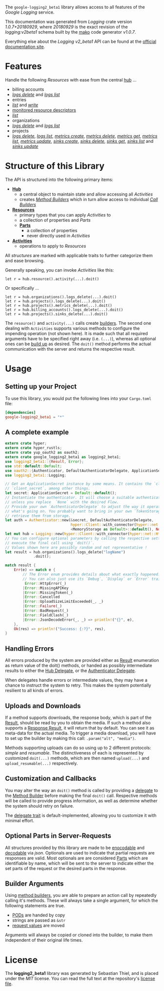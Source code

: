 <!---
DO NOT EDIT !
This file was generated automatically from 'src/mako/api/README.md.mako'
DO NOT EDIT !
-->
The `google-logging2_beta1` library allows access to all features of the *Google Logging* service.

This documentation was generated from *Logging* crate version *1.0.7+20180929*, where *20180929* is the exact revision of the *logging:v2beta1* schema built by the [mako](http://www.makotemplates.org/) code generator *v1.0.7*.

Everything else about the *Logging* *v2_beta1* API can be found at the
[official documentation site](https://cloud.google.com/logging/docs/).
# Features

Handle the following *Resources* with ease from the central [hub](https://docs.rs/google-logging2_beta1/1.0.7+20180929/google_logging2_beta1/struct.Logging.html) ... 

* billing accounts
 * [*logs delete*](https://docs.rs/google-logging2_beta1/1.0.7+20180929/google_logging2_beta1/struct.BillingAccountLogDeleteCall.html) and [*logs list*](https://docs.rs/google-logging2_beta1/1.0.7+20180929/google_logging2_beta1/struct.BillingAccountLogListCall.html)
* entries
 * [*list*](https://docs.rs/google-logging2_beta1/1.0.7+20180929/google_logging2_beta1/struct.EntryListCall.html) and [*write*](https://docs.rs/google-logging2_beta1/1.0.7+20180929/google_logging2_beta1/struct.EntryWriteCall.html)
* [monitored resource descriptors](https://docs.rs/google-logging2_beta1/1.0.7+20180929/google_logging2_beta1/struct.MonitoredResourceDescriptor.html)
 * [*list*](https://docs.rs/google-logging2_beta1/1.0.7+20180929/google_logging2_beta1/struct.MonitoredResourceDescriptorListCall.html)
* organizations
 * [*logs delete*](https://docs.rs/google-logging2_beta1/1.0.7+20180929/google_logging2_beta1/struct.OrganizationLogDeleteCall.html) and [*logs list*](https://docs.rs/google-logging2_beta1/1.0.7+20180929/google_logging2_beta1/struct.OrganizationLogListCall.html)
* projects
 * [*logs delete*](https://docs.rs/google-logging2_beta1/1.0.7+20180929/google_logging2_beta1/struct.ProjectLogDeleteCall.html), [*logs list*](https://docs.rs/google-logging2_beta1/1.0.7+20180929/google_logging2_beta1/struct.ProjectLogListCall.html), [*metrics create*](https://docs.rs/google-logging2_beta1/1.0.7+20180929/google_logging2_beta1/struct.ProjectMetricCreateCall.html), [*metrics delete*](https://docs.rs/google-logging2_beta1/1.0.7+20180929/google_logging2_beta1/struct.ProjectMetricDeleteCall.html), [*metrics get*](https://docs.rs/google-logging2_beta1/1.0.7+20180929/google_logging2_beta1/struct.ProjectMetricGetCall.html), [*metrics list*](https://docs.rs/google-logging2_beta1/1.0.7+20180929/google_logging2_beta1/struct.ProjectMetricListCall.html), [*metrics update*](https://docs.rs/google-logging2_beta1/1.0.7+20180929/google_logging2_beta1/struct.ProjectMetricUpdateCall.html), [*sinks create*](https://docs.rs/google-logging2_beta1/1.0.7+20180929/google_logging2_beta1/struct.ProjectSinkCreateCall.html), [*sinks delete*](https://docs.rs/google-logging2_beta1/1.0.7+20180929/google_logging2_beta1/struct.ProjectSinkDeleteCall.html), [*sinks get*](https://docs.rs/google-logging2_beta1/1.0.7+20180929/google_logging2_beta1/struct.ProjectSinkGetCall.html), [*sinks list*](https://docs.rs/google-logging2_beta1/1.0.7+20180929/google_logging2_beta1/struct.ProjectSinkListCall.html) and [*sinks update*](https://docs.rs/google-logging2_beta1/1.0.7+20180929/google_logging2_beta1/struct.ProjectSinkUpdateCall.html)




# Structure of this Library

The API is structured into the following primary items:

* **[Hub](https://docs.rs/google-logging2_beta1/1.0.7+20180929/google_logging2_beta1/struct.Logging.html)**
    * a central object to maintain state and allow accessing all *Activities*
    * creates [*Method Builders*](https://docs.rs/google-logging2_beta1/1.0.7+20180929/google_logging2_beta1/trait.MethodsBuilder.html) which in turn
      allow access to individual [*Call Builders*](https://docs.rs/google-logging2_beta1/1.0.7+20180929/google_logging2_beta1/trait.CallBuilder.html)
* **[Resources](https://docs.rs/google-logging2_beta1/1.0.7+20180929/google_logging2_beta1/trait.Resource.html)**
    * primary types that you can apply *Activities* to
    * a collection of properties and *Parts*
    * **[Parts](https://docs.rs/google-logging2_beta1/1.0.7+20180929/google_logging2_beta1/trait.Part.html)**
        * a collection of properties
        * never directly used in *Activities*
* **[Activities](https://docs.rs/google-logging2_beta1/1.0.7+20180929/google_logging2_beta1/trait.CallBuilder.html)**
    * operations to apply to *Resources*

All *structures* are marked with applicable traits to further categorize them and ease browsing.

Generally speaking, you can invoke *Activities* like this:

```Rust,ignore
let r = hub.resource().activity(...).doit()
```

Or specifically ...

```ignore
let r = hub.organizations().logs_delete(...).doit()
let r = hub.projects().logs_delete(...).doit()
let r = hub.projects().metrics_delete(...).doit()
let r = hub.billing_accounts().logs_delete(...).doit()
let r = hub.projects().sinks_delete(...).doit()
```

The `resource()` and `activity(...)` calls create [builders][builder-pattern]. The second one dealing with `Activities` 
supports various methods to configure the impending operation (not shown here). It is made such that all required arguments have to be 
specified right away (i.e. `(...)`), whereas all optional ones can be [build up][builder-pattern] as desired.
The `doit()` method performs the actual communication with the server and returns the respective result.

# Usage

## Setting up your Project

To use this library, you would put the following lines into your `Cargo.toml` file:

```toml
[dependencies]
google-logging2_beta1 = "*"
```

## A complete example

```Rust
extern crate hyper;
extern crate hyper_rustls;
extern crate yup_oauth2 as oauth2;
extern crate google_logging2_beta1 as logging2_beta1;
use logging2_beta1::{Result, Error};
use std::default::Default;
use oauth2::{Authenticator, DefaultAuthenticatorDelegate, ApplicationSecret, MemoryStorage};
use logging2_beta1::Logging;

// Get an ApplicationSecret instance by some means. It contains the `client_id` and 
// `client_secret`, among other things.
let secret: ApplicationSecret = Default::default();
// Instantiate the authenticator. It will choose a suitable authentication flow for you, 
// unless you replace  `None` with the desired Flow.
// Provide your own `AuthenticatorDelegate` to adjust the way it operates and get feedback about 
// what's going on. You probably want to bring in your own `TokenStorage` to persist tokens and
// retrieve them from storage.
let auth = Authenticator::new(&secret, DefaultAuthenticatorDelegate,
                              hyper::Client::with_connector(hyper::net::HttpsConnector::new(hyper_rustls::TlsClient::new())),
                              <MemoryStorage as Default>::default(), None);
let mut hub = Logging::new(hyper::Client::with_connector(hyper::net::HttpsConnector::new(hyper_rustls::TlsClient::new())), auth);
// You can configure optional parameters by calling the respective setters at will, and
// execute the final call using `doit()`.
// Values shown here are possibly random and not representative !
let result = hub.organizations().logs_delete("logName")
             .doit();

match result {
    Err(e) => match e {
        // The Error enum provides details about what exactly happened.
        // You can also just use its `Debug`, `Display` or `Error` traits
         Error::HttpError(_)
        |Error::MissingAPIKey
        |Error::MissingToken(_)
        |Error::Cancelled
        |Error::UploadSizeLimitExceeded(_, _)
        |Error::Failure(_)
        |Error::BadRequest(_)
        |Error::FieldClash(_)
        |Error::JsonDecodeError(_, _) => println!("{}", e),
    },
    Ok(res) => println!("Success: {:?}", res),
}

```
## Handling Errors

All errors produced by the system are provided either as [Result](https://docs.rs/google-logging2_beta1/1.0.7+20180929/google_logging2_beta1/enum.Result.html) enumeration as return value of 
the doit() methods, or handed as possibly intermediate results to either the 
[Hub Delegate](https://docs.rs/google-logging2_beta1/1.0.7+20180929/google_logging2_beta1/trait.Delegate.html), or the [Authenticator Delegate](https://docs.rs/yup-oauth2/*/yup_oauth2/trait.AuthenticatorDelegate.html).

When delegates handle errors or intermediate values, they may have a chance to instruct the system to retry. This 
makes the system potentially resilient to all kinds of errors.

## Uploads and Downloads
If a method supports downloads, the response body, which is part of the [Result](https://docs.rs/google-logging2_beta1/1.0.7+20180929/google_logging2_beta1/enum.Result.html), should be
read by you to obtain the media.
If such a method also supports a [Response Result](https://docs.rs/google-logging2_beta1/1.0.7+20180929/google_logging2_beta1/trait.ResponseResult.html), it will return that by default.
You can see it as meta-data for the actual media. To trigger a media download, you will have to set up the builder by making
this call: `.param("alt", "media")`.

Methods supporting uploads can do so using up to 2 different protocols: 
*simple* and *resumable*. The distinctiveness of each is represented by customized 
`doit(...)` methods, which are then named `upload(...)` and `upload_resumable(...)` respectively.

## Customization and Callbacks

You may alter the way an `doit()` method is called by providing a [delegate](https://docs.rs/google-logging2_beta1/1.0.7+20180929/google_logging2_beta1/trait.Delegate.html) to the 
[Method Builder](https://docs.rs/google-logging2_beta1/1.0.7+20180929/google_logging2_beta1/trait.CallBuilder.html) before making the final `doit()` call. 
Respective methods will be called to provide progress information, as well as determine whether the system should 
retry on failure.

The [delegate trait](https://docs.rs/google-logging2_beta1/1.0.7+20180929/google_logging2_beta1/trait.Delegate.html) is default-implemented, allowing you to customize it with minimal effort.

## Optional Parts in Server-Requests

All structures provided by this library are made to be [enocodable](https://docs.rs/google-logging2_beta1/1.0.7+20180929/google_logging2_beta1/trait.RequestValue.html) and 
[decodable](https://docs.rs/google-logging2_beta1/1.0.7+20180929/google_logging2_beta1/trait.ResponseResult.html) via *json*. Optionals are used to indicate that partial requests are responses 
are valid.
Most optionals are are considered [Parts](https://docs.rs/google-logging2_beta1/1.0.7+20180929/google_logging2_beta1/trait.Part.html) which are identifiable by name, which will be sent to 
the server to indicate either the set parts of the request or the desired parts in the response.

## Builder Arguments

Using [method builders](https://docs.rs/google-logging2_beta1/1.0.7+20180929/google_logging2_beta1/trait.CallBuilder.html), you are able to prepare an action call by repeatedly calling it's methods.
These will always take a single argument, for which the following statements are true.

* [PODs][wiki-pod] are handed by copy
* strings are passed as `&str`
* [request values](https://docs.rs/google-logging2_beta1/1.0.7+20180929/google_logging2_beta1/trait.RequestValue.html) are moved

Arguments will always be copied or cloned into the builder, to make them independent of their original life times.

[wiki-pod]: http://en.wikipedia.org/wiki/Plain_old_data_structure
[builder-pattern]: http://en.wikipedia.org/wiki/Builder_pattern
[google-go-api]: https://github.com/google/google-api-go-client

# License
The **logging2_beta1** library was generated by Sebastian Thiel, and is placed 
under the *MIT* license.
You can read the full text at the repository's [license file][repo-license].

[repo-license]: https://github.com/Byron/google-apis-rsblob/master/LICENSE.md
